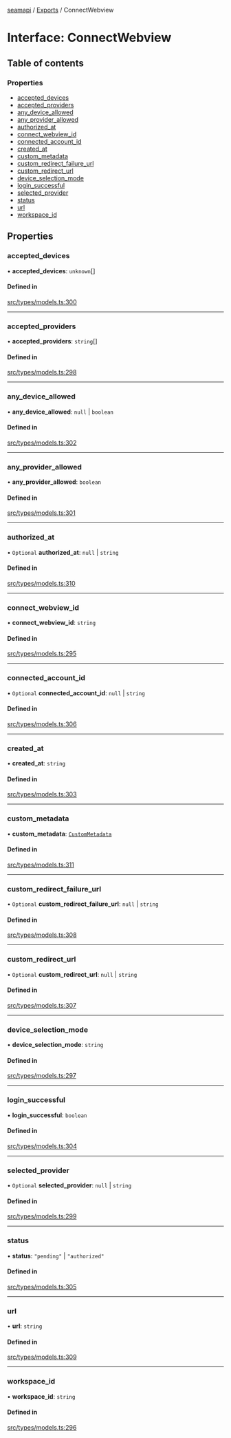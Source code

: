[seamapi](../README.md) / [Exports](../modules.md) / ConnectWebview

# Interface: ConnectWebview

## Table of contents

### Properties

- [accepted\_devices](ConnectWebview.md#accepted_devices)
- [accepted\_providers](ConnectWebview.md#accepted_providers)
- [any\_device\_allowed](ConnectWebview.md#any_device_allowed)
- [any\_provider\_allowed](ConnectWebview.md#any_provider_allowed)
- [authorized\_at](ConnectWebview.md#authorized_at)
- [connect\_webview\_id](ConnectWebview.md#connect_webview_id)
- [connected\_account\_id](ConnectWebview.md#connected_account_id)
- [created\_at](ConnectWebview.md#created_at)
- [custom\_metadata](ConnectWebview.md#custom_metadata)
- [custom\_redirect\_failure\_url](ConnectWebview.md#custom_redirect_failure_url)
- [custom\_redirect\_url](ConnectWebview.md#custom_redirect_url)
- [device\_selection\_mode](ConnectWebview.md#device_selection_mode)
- [login\_successful](ConnectWebview.md#login_successful)
- [selected\_provider](ConnectWebview.md#selected_provider)
- [status](ConnectWebview.md#status)
- [url](ConnectWebview.md#url)
- [workspace\_id](ConnectWebview.md#workspace_id)

## Properties

### accepted\_devices

• **accepted\_devices**: `unknown`[]

#### Defined in

[src/types/models.ts:300](https://github.com/seamapi/javascript/blob/main/src/types/models.ts#L300)

___

### accepted\_providers

• **accepted\_providers**: `string`[]

#### Defined in

[src/types/models.ts:298](https://github.com/seamapi/javascript/blob/main/src/types/models.ts#L298)

___

### any\_device\_allowed

• **any\_device\_allowed**: ``null`` \| `boolean`

#### Defined in

[src/types/models.ts:302](https://github.com/seamapi/javascript/blob/main/src/types/models.ts#L302)

___

### any\_provider\_allowed

• **any\_provider\_allowed**: `boolean`

#### Defined in

[src/types/models.ts:301](https://github.com/seamapi/javascript/blob/main/src/types/models.ts#L301)

___

### authorized\_at

• `Optional` **authorized\_at**: ``null`` \| `string`

#### Defined in

[src/types/models.ts:310](https://github.com/seamapi/javascript/blob/main/src/types/models.ts#L310)

___

### connect\_webview\_id

• **connect\_webview\_id**: `string`

#### Defined in

[src/types/models.ts:295](https://github.com/seamapi/javascript/blob/main/src/types/models.ts#L295)

___

### connected\_account\_id

• `Optional` **connected\_account\_id**: ``null`` \| `string`

#### Defined in

[src/types/models.ts:306](https://github.com/seamapi/javascript/blob/main/src/types/models.ts#L306)

___

### created\_at

• **created\_at**: `string`

#### Defined in

[src/types/models.ts:303](https://github.com/seamapi/javascript/blob/main/src/types/models.ts#L303)

___

### custom\_metadata

• **custom\_metadata**: [`CustomMetadata`](../modules.md#custommetadata)

#### Defined in

[src/types/models.ts:311](https://github.com/seamapi/javascript/blob/main/src/types/models.ts#L311)

___

### custom\_redirect\_failure\_url

• `Optional` **custom\_redirect\_failure\_url**: ``null`` \| `string`

#### Defined in

[src/types/models.ts:308](https://github.com/seamapi/javascript/blob/main/src/types/models.ts#L308)

___

### custom\_redirect\_url

• `Optional` **custom\_redirect\_url**: ``null`` \| `string`

#### Defined in

[src/types/models.ts:307](https://github.com/seamapi/javascript/blob/main/src/types/models.ts#L307)

___

### device\_selection\_mode

• **device\_selection\_mode**: `string`

#### Defined in

[src/types/models.ts:297](https://github.com/seamapi/javascript/blob/main/src/types/models.ts#L297)

___

### login\_successful

• **login\_successful**: `boolean`

#### Defined in

[src/types/models.ts:304](https://github.com/seamapi/javascript/blob/main/src/types/models.ts#L304)

___

### selected\_provider

• `Optional` **selected\_provider**: ``null`` \| `string`

#### Defined in

[src/types/models.ts:299](https://github.com/seamapi/javascript/blob/main/src/types/models.ts#L299)

___

### status

• **status**: ``"pending"`` \| ``"authorized"``

#### Defined in

[src/types/models.ts:305](https://github.com/seamapi/javascript/blob/main/src/types/models.ts#L305)

___

### url

• **url**: `string`

#### Defined in

[src/types/models.ts:309](https://github.com/seamapi/javascript/blob/main/src/types/models.ts#L309)

___

### workspace\_id

• **workspace\_id**: `string`

#### Defined in

[src/types/models.ts:296](https://github.com/seamapi/javascript/blob/main/src/types/models.ts#L296)
